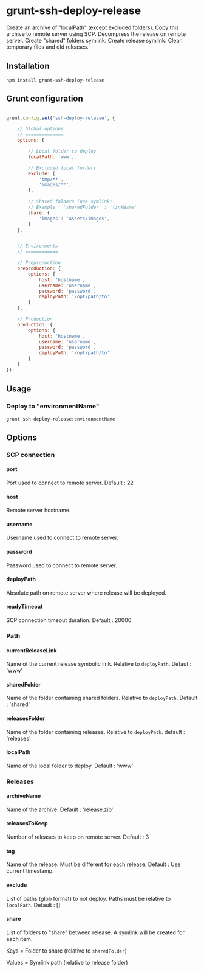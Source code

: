 # grunt-ssh-deploy-release

Create an archive of "localPath" (except excluded folders). 
Copy this archive to remote server using SCP. 
Decompress the release on remote server. 
Create "shared" folders symlink. 
Create release symlink. 
Clean temporary files and old releases.



## Installation

`npm install grunt-ssh-deploy-release`


## Grunt configuration
```js

grunt.config.set('ssh-deploy-release', {

	// Global options
	// ==============
    options: {

    	// Local folder to deploy
        localPath: 'www',

        // Excluded local folders
        exclude: [
            'tmp/**',
            'images/**',
        ],

        // Shared folders (use symlink)
        // Example : 'sharedFolder' : 'linkName'
        share: {
            'images': 'assets/images',
        }
    },


    // Environments
    // ============

    // Preproduction
    preproduction: {
        options: {
            host: 'hostname',
            username: 'username',
            password: 'password',
            deployPath: '/opt/path/to'
        }
    },

    // Production
    production: {
        options: {
            host: 'hostname',
            username: 'username',
            password: 'password',
            deployPath: '/opt/path/to'
        }
    }
});
```

## Usage

### Deploy to "environmentName"
`grunt ssh-deploy-release:environmentName`


## Options

### SCP connection

#### port
Port used to connect to remote server.
Default : 22

#### host
Remote server hostname.

#### username
Username used to connect to remote server.

#### password
Password used to connect to remote server.

#### deployPath
Absolute path on remote server where release will be deployed.

#### readyTimeout
SCP connection timeout duration.
Default : 20000

### Path
#### currentReleaseLink
Name of the current release symbolic link. Relative to `deployPath`.
Defaut : 'www'

#### sharedFolder
Name of the folder containing shared folders. Relative to `deployPath`.
Default : 'shared'

#### releasesFolder
Name of the folder containing releases. Relative to `deployPath`.
default : 'releases'

#### localPath
Name of the local folder to deploy.
Default : 'www'

### Releases
#### archiveName
Name of the archive.
Default : 'release.zip'

#### releasesToKeep
Number of releases to keep on remote server.
Default : 3

#### tag
Name of the release. Must be different for each release.
Default : Use current timestamp.

#### exclude
List of paths (glob format) to not deploy. Paths must be relative to `localPath`.
Default : []

#### share
List of folders to "share" between release. A symlink will be created for each item.

Keys = Folder to share (relative to `sharedFolder`)

Values = Symlink path  (relative to release folder)
